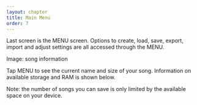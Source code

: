 ```yaml
---
layout: chapter
title: Main Menu
order: 7
---
```


Last screen is the MENU screen. Options to create, load, save, export, import and adjust settings are all accessed through the MENU.

Image: song information

Tap MENU to see the current name and size of your song. Information on available storage and RAM is shown below.

Note: the number of songs you can save is only limited by the available space on your device. 
